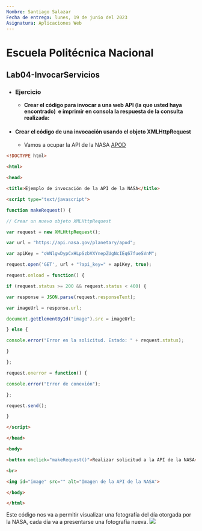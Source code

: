 ```yaml
---
Nombre: Santiago Salazar
Fecha de entrega: lunes, 19 de junio del 2023
Asignatura: Aplicaciones Web 
---
```

# Escuela Politécnica Nacional
## Lab04-InvocarServicios
- ### Ejercicio
	- **Crear el código para invocar a una web API (la que usted haya encontrado)  e imprimir en consola la respuesta de la consulta realizada:**
- #### Crear el código de una invocación usando el objeto XMLHttpRequest
	- Vamos a ocupar la API de la NASA [APOD](https://github.com/nasa/apod-api)
```html
<!DOCTYPE html>

<html>

<head>

<title>Ejemplo de invocación de la API de la NASA</title>

<script type="text/javascript">

function makeRequest() {

// Crear un nuevo objeto XMLHttpRequest

var request = new XMLHttpRequest();

var url = "https://api.nasa.gov/planetary/apod";

var apiKey = "oWNlgwDypCxHLpSzbVXYnepZUgNcIEq67fueSVnM";

request.open('GET', url + "?api_key=" + apiKey, true);

request.onload = function() {

if (request.status >= 200 && request.status < 400) {

var response = JSON.parse(request.responseText);

var imageUrl = response.url;

document.getElementById("image").src = imageUrl;

} else {

console.error("Error en la solicitud. Estado: " + request.status);

}

};

request.onerror = function() {

console.error("Error de conexión");

};

request.send();

}

</script>

</head>

<body>

<button onclick="makeRequest()">Realizar solicitud a la API de la NASA</button>

<br>

<img id="image" src="" alt="Imagen de la API de la NASA">

</body>

</html>
```
Este código nos va a permitir visualizar una fotografía del día otorgada por la NASA, cada día va a presentarse una fotografía nueva.
![](Pasted%20image%2020230619154418.png)
